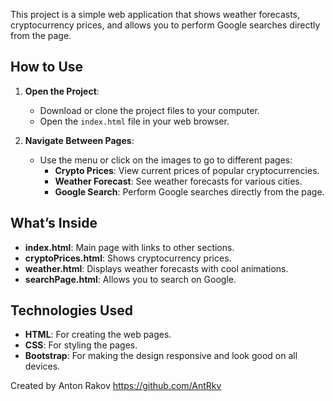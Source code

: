 This project is a simple web application that shows weather forecasts, cryptocurrency prices, and allows you to perform Google searches directly from the page.

## How to Use

1. **Open the Project**:
   - Download or clone the project files to your computer.
   - Open the `index.html` file in your web browser.

2. **Navigate Between Pages**:
   - Use the menu or click on the images to go to different pages:
     - **Crypto Prices**: View current prices of popular cryptocurrencies.
     - **Weather Forecast**: See weather forecasts for various cities.
     - **Google Search**: Perform Google searches directly from the page.

## What’s Inside

- **index.html**: Main page with links to other sections.
- **cryptoPrices.html**: Shows cryptocurrency prices.
- **weather.html**: Displays weather forecasts with cool animations.
- **searchPage.html**: Allows you to search on Google.

## Technologies Used

- **HTML**: For creating the web pages.
- **CSS**: For styling the pages.
- **Bootstrap**: For making the design responsive and look good on all devices.


Created by Anton Rakov
https://github.com/AntRkv